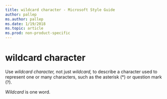 ```yaml
---
title: wildcard character - Microsoft Style Guide
author: pallep
ms.author: pallep
ms.date: 1/19/2018
ms.topic: article
ms.prod: non-product-specific
---
```


# wildcard character

Use *wildcard character,* not just *wildcard,* to describe a character used to represent one or many characters, such as the asterisk (\*) or question mark (?).

*Wildcard* is one word.
